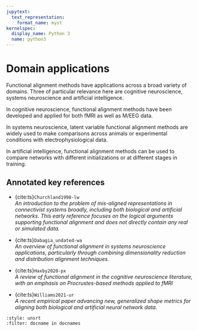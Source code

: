 ```yaml
---
jupytext:
  text_representation:
    format_name: myst
kernelspec:
  display_name: Python 3
  name: python3
---
```


# Domain applications

Functional alignment methods have applications across a broad variety of domains.
Three of particular relevance here are cognitive neuroscience, systems neuroscience and artificial intelligence.

In cognitive neuroscience, functional alignment methods have been developed and applied for both fMRI as well as M/EEG data.

In systems neuroscience, latent variable functional alignment methods are widely used to make comparisons across animals or experimental conditions with electrophysiological data.

In artificial intelligence, functional alignment methods can be used to compare networks with different initializations or at different stages in training.

## Annotated key references

* {cite:ts}`Churchland1998-lw`  
  *An introduction to the problem of mis-aligned representations in connectivist systems broadly, including both biological and artificial networks. This early reference focuses on the logical arguments supporting functional alignment and does not directly contain any real or simulated data.*  
  

* {cite:ts}`Dabagia_undated-wa`  
  *An overview of functional alignment in systems neuroscience applications, particularly through combining dimensionality reduction and distribution alignment techniques.*  
  

* {cite:ts}`Haxby2020-px`  
  *A review of functional alignment in the cognitive neuroscience literature, with an emphasis on Procrustes-based methods applied to fMRI*  


* {cite:ts}`Williams2021-ur`  
  *A recent empirical paper advancing new, generalized shape metrics for aligning both biological and artificial neural network data.*  
  

```{bibliography}
:style: unsrt
:filter: docname in docnames
```
